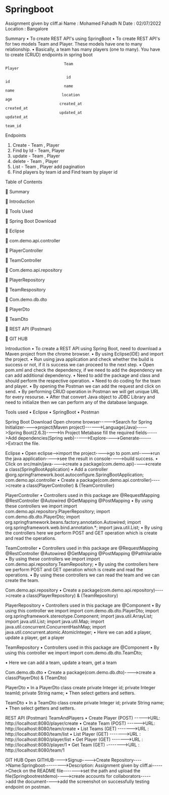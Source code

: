 # Springboot
Assignment given by cliff.ai
Name        :   Mohamed Fahadh N
Date        :    02/07/2022
Location    :    Bangalore



Summary
•	To create REST API's using SpringBoot
•	To create REST API's for two models Team and Player. These models have one to many relationship.
•	Basically, a team has many players (one to many). You have to create (CRUD) endpoints in spring boot


                              Team                                                           Player
                                       
                               id                                                               id
                              name                                                             name
                             location                                                           age
                            created_at                                                        created_at
                            updated_at                                                        updated_at
                                                                                               team_id


Endpoints
1.	Create - Team , Player
2.	Find by Id - Team, Player
3.	update - Team , Player
4.	delete - Team , Player
5.	List - Team , Player add pagination
6.	Find players by team id and Find team by player id

Table of Contents


	Summary	

	Introduction	

	Tools Used

	Spring Boot Download

	Eclipse	

	com.demo.api.controller	

	PlayerController

	TeamController	

	Com.demo.api.repository

	PlayerRepository

	TeamRespository

	Com.demo.db.dto

	PlayerDto

	TeamDto

	REST API (Postman)	

	GIT HUB

Introduction
•	 To create a REST API using Spring Boot, need to download a Maven project from the chrome browser. 
•	By using Eclipse(IDE) and import the project.
•	Run using java application and check whether the build is success or not, if it is success we can proceed to the next step.
•	 Open pom.xml and check the dependency, if we need to add the dependency we can add additional dependency.
•	Need to add the package and class and should perform the respective operation.
•	Need to do coding for the team and player.
•	By opening the Postman we can add the request and click on send.
•	By performing CRUD operation in Postman we will get unique URL for every resourse.
•	After that convert Java object to JDBC Library and need to initialize then we can perform any of the database language.
 


Tools used
•	Eclipse
•	SpringBoot
•	Postman

Spring Boot Download
           Open chrome browser----->Search for Spring Initializer---->project(Maven project)------>Language(Java)----->Spring Boot(2.6.3)---->In Project Metabase fill the required fields----->Add dependencies(Spring web)----->Explore---->Generate------>Extract the file.

Eclipse
•	Open eclipse-->import the project---->go to pom.xml---->run the java application---->see the result in console---->build success.
•	Click on src/main/java---->create a package(com.demo.api)---->create a class(SpringBootApplication)
•	Add a controller
                      @org.springframework.boot.autoconfigure.SpringBootApplication; com.demo.api.controller
•	Create a package(com.demo.api.controller)---->create a class(PlayerController) & (TeamController)

PlayerController
•	Controllers used in this package are 
                                       @RequestMapping
                            @RestController
                             @Autowired
                         @GetMapping
                             @PostMapping
•	By using these controllers we import
              import com.demo.api.repository.PlayerRepository;
              import com.demo.db.dto.PlayerDto;
              import org.springframework.beans.factory.annotation.Autowired;
              import org.springframework.web.bind.annotation.*;
              import java.util.List;
•	By using the controllers here we perform POST and GET operation which is create and read the operations.

TeamController
•	Controllers used in this package are
                                @RequestMapping
                                @RestController
                                @Autowired
                                @GetMapping
                                @PostMapping
                                @PathVariable
•	By using these controllers we import
            import com.demo.api.repository.TeamRepository;
•	By using the controllers here we perform POST and GET operation which is create and read the operations.
•	By using these controllers we can read the team and we can create the team.

Com.demo.api.repository
•	Create a package(com.demo.api.repository)---->create a class(PlayerRepository) & (TeamRepository)

PlayerRepository
•	Controllers used in this package are
                                 @Component
•	By using this controller we import
                    import com.demo.db.dto.PlayerDto;
                    import org.springframework.stereotype.Component;
                    import java.util.ArrayList;
                    import java.util.List;
                    import java.util.Map;
                    import java.util.concurrent.ConcurrentHashMap;
                    import java.util.concurrent.atomic.AtomicInteger;
•	Here we can add a player, update a player, get a player

TeamRepository
•	Controllers used in this package are
                                 @Component
•	By using this controller we import
                    import com.demo.db.dto.TeamDto;
                    
•	Here we can add a team, update a team, get a team

Com.demo.db.dto
•	Create a package(com.demo.db.dto)---->create a class(PlayerDto) & (TeamDto)

PlayerDto
•	In a PlayerDto class create
                      private Integer id;
                      private Integer teamId;
                      private String name;
•	Then select getters and setters.

TeamDto
•	In a TeamDto class create
                      private Integer id;
                      private String name;
•	Then select getters and setters.

REST API (Postman)
    TeamAndPlayers
•	Create Player (POST) ----->URL: http://localhost:8080/player/create
•	Create Team (POST) ------>URL: http://localhost:8080/team/create
•	List Teams (GET) ------->URL : http://localhost:8080/team/list
•	List Player (GET) ------->URL : http://localhost:8080/player/list
•	Get Player (GET) ------->URL : http://localhost:8080/player/1
•	Get Team (GET) -------->URL : http://localhost:8080/team/1 






GIT HUB
         Open GITHUB---->Signup---->Create Repository---->Name:Springboot--------->Description: Assignment given by cliff.ai----->Check on the README file------->set the path and upload the file(Springbootrestdemo)---->create accounts for collaborators----->add the document---->add the screenshot on successfully testing endpoint on postman.
